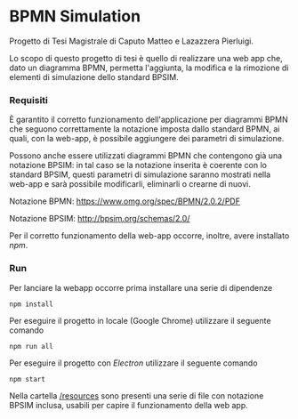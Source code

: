 # BPMN Simulation
Progetto di Tesi Magistrale di Caputo Matteo e Lazazzera Pierluigi.

Lo scopo di questo progetto di tesi è quello di realizzare una web app che, dato un diagramma BPMN, permetta l'aggiunta, la modifica e la rimozione di elementi di simulazione dello standard BPSIM.


### Requisiti
È garantito il corretto funzionamento dell'applicazione per diagrammi BPMN che seguono correttamente la notazione imposta dallo standard BPMN, ai quali, con la web-app, è possibile aggiungere dei parametri di simulazione.

Possono anche essere utilizzati diagrammi BPMN che contengono già una notazione BPSIM: in tal caso se la notazione inserita è coerente con lo standard BPSIM, questi parametri di simulazione saranno mostrati nella web-app e sarà possibile modificarli, eliminarli o crearne di nuovi.


Notazione BPMN: https://www.omg.org/spec/BPMN/2.0.2/PDF

Notazione BPSIM: http://bpsim.org/schemas/2.0/


Per il corretto funzionamento della web-app occorre, inoltre, avere installato _npm_.

### Run 

Per lanciare la webapp occorre prima installare una serie di dipendenze
```
npm install
```

Per eseguire il progetto in locale (Google Chrome) utilizzare il seguente comando
```
npm run all
```

Per eseguire il progetto con _Electron_ utilizzare il seguente comando
```
npm start
```

Nella cartella [/resources](/../../resoruces) sono presenti una serie di file con notazione BPSIM inclusa, usabili per capire il funzionamento della web app.
